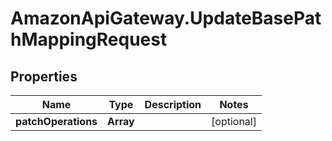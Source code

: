 # AmazonApiGateway.UpdateBasePathMappingRequest

## Properties

Name | Type | Description | Notes
------------ | ------------- | ------------- | -------------
**patchOperations** | **Array** |  | [optional] 


